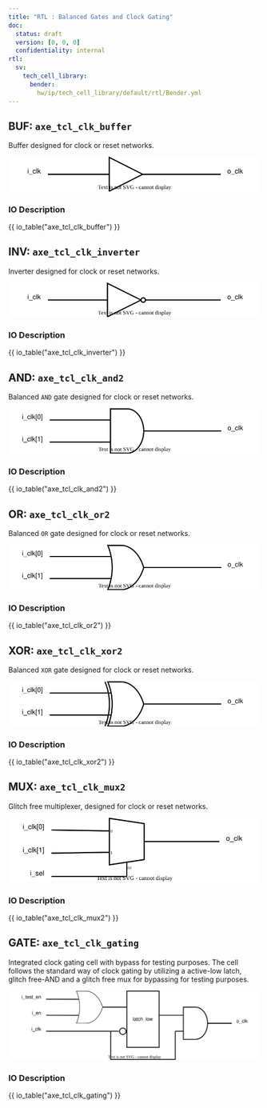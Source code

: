 ```yaml
---
title: "RTL : Balanced Gates and Clock Gating"
doc:
  status: draft
  version: [0, 0, 0]
  confidentiality: internal
rtl:
  sv:
    tech_cell_library:
      bender:
        hw/ip/tech_cell_library/default/rtl/Bender.yml
---
```



## BUF: `axe_tcl_clk_buffer`

Buffer designed for clock or reset networks.

![Functional Schematic: Clock Buffer](./figures/axe_tcl_clk_buffer.drawio.svg)

### IO Description

{{ io_table("axe_tcl_clk_buffer") }}


## INV: `axe_tcl_clk_inverter`

Inverter designed for clock or reset networks.

![Functional Schematic: Clock Inverter](./figures/axe_tcl_clk_inverter.drawio.svg)

### IO Description

{{ io_table("axe_tcl_clk_inverter") }}


## AND: `axe_tcl_clk_and2`

Balanced `AND` gate designed for clock or reset networks.

![Functional Schematic: Clock AND](./figures/axe_tcl_clk_and.drawio.svg)

### IO Description

{{ io_table("axe_tcl_clk_and2") }}


## OR: `axe_tcl_clk_or2`

Balanced `OR` gate designed for clock or reset networks.

![Functional Schematic: Clock OR](./figures/axe_tcl_clk_or.drawio.svg)

### IO Description

{{ io_table("axe_tcl_clk_or2") }}


## XOR: `axe_tcl_clk_xor2`

Balanced `XOR` gate designed for clock or reset networks.

![Functional Schematic: Clock XOR](./figures/axe_tcl_clk_xor.drawio.svg)

### IO Description

{{ io_table("axe_tcl_clk_xor2") }}


## MUX: `axe_tcl_clk_mux2`

Glitch free multiplexer, designed for clock or reset networks.

![Functional Schematic: Clock MUX](./figures/axe_tcl_clk_mux.drawio.svg)

### IO Description

{{ io_table("axe_tcl_clk_mux2") }}


## GATE: `axe_tcl_clk_gating`

Integrated clock gating cell with bypass for testing purposes. The cell follows the standard way of clock gating by
utilizing a active-low latch, glitch free-AND and a glitch free mux for bypassing for testing purposes.

![Functional Schematic: Clock Gate](./figures/axe_tcl_clk_gating.drawio.svg)

### IO Description

{{ io_table("axe_tcl_clk_gating") }}
